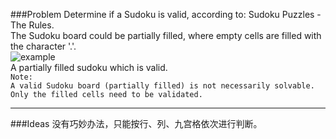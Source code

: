 ###Problem
Determine if a Sudoku is valid, according to: Sudoku Puzzles - The Rules.  
The Sudoku board could be partially filled, where empty cells are filled with the character '.'.  
![example](http://upload.wikimedia.org/wikipedia/commons/thumb/f/ff/Sudoku-by-L2G-20050714.svg/250px-Sudoku-by-L2G-20050714.svg.png)  
A partially filled sudoku which is valid.  
`Note:`  
`A valid Sudoku board (partially filled) is not necessarily solvable. Only the filled cells need to be validated.`  

---

###Ideas
没有巧妙办法，只能按行、列、九宫格依次进行判断。
